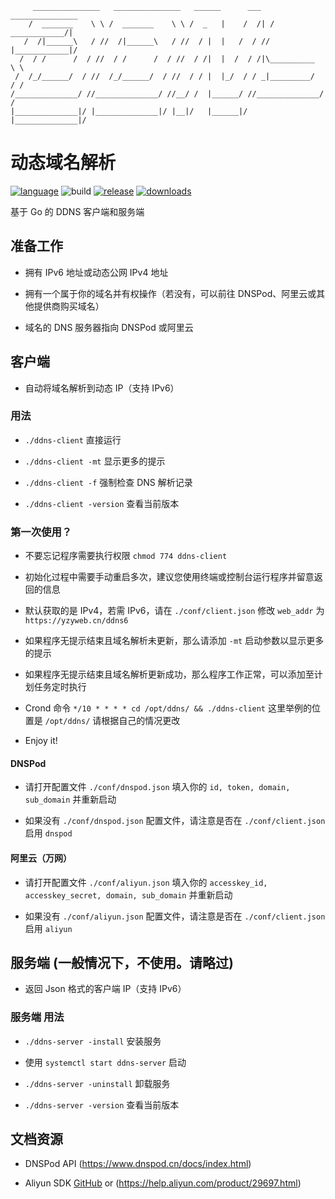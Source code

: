 ```
     _______________   _______________   ______      ___   _______________
    /  _______    \ \ /  _______    \ \ /  _   |    /  /| /  ____________/|
   /  /|______\   / //  /|______\   / //  / |  |   /  / //  |____________|/
  /  / /      /  / //  / /      /  / //  / /|  |  /  / /|\__________  \ \
 /  /_/______/  / //  /_/______/  / //  / / |  |_/  / / _|_________/  / /
/______________/ //______________/ //__/ /  |______/ //______________/ /
|______________|/ |______________|/ |__|/   |______|/ |______________|/

```
# 动态域名解析
[![language](https://img.shields.io/badge/language-Go-00acd7)](https://golang.org)
![build](https://travis-ci.com/yzy613/ddns.svg?branch=master)
[![release](https://img.shields.io/github/v/release/yzy613/ddns)](https://github.com/yzy613/ddns/releases)
[![downloads](https://img.shields.io/github/downloads/yzy613/ddns/total)](https://github.com/yzy613/ddns/releases)

基于 Go 的 DDNS 客户端和服务端

## 准备工作
- 拥有 IPv6 地址或动态公网 IPv4 地址

- 拥有一个属于你的域名并有权操作（若没有，可以前往 DNSPod、阿里云或其他提供商购买域名）

- 域名的 DNS 服务器指向 DNSPod 或阿里云

## 客户端
- 自动将域名解析到动态 IP（支持 IPv6）

### 用法
- `./ddns-client` 直接运行

- `./ddns-client -mt` 显示更多的提示

- `./ddns-client -f` 强制检查 DNS 解析记录

- `./ddns-client -version` 查看当前版本

### 第一次使用？
- 不要忘记程序需要执行权限 `chmod 774 ddns-client`

- 初始化过程中需要手动重启多次，建议您使用终端或控制台运行程序并留意返回的信息

- 默认获取的是 IPv4，若需 IPv6，请在 `./conf/client.json` 修改 `web_addr` 为 `https://yzyweb.cn/ddns6`

- 如果程序无提示结束且域名解析未更新，那么请添加 `-mt` 启动参数以显示更多的提示

- 如果程序无提示结束且域名解析更新成功，那么程序工作正常，可以添加至计划任务定时执行

- Crond 命令 `*/10 * * * * cd /opt/ddns/ && ./ddns-client` 这里举例的位置是 `/opt/ddns/` 请根据自己的情况更改

- Enjoy it!

#### DNSPod
- 请打开配置文件 `./conf/dnspod.json` 填入你的 `id, token, domain, sub_domain` 并重新启动

- 如果没有 `./conf/dnspod.json` 配置文件，请注意是否在 `./conf/client.json` 启用 `dnspod`

#### 阿里云（万网）
- 请打开配置文件 `./conf/aliyun.json` 填入你的 `accesskey_id, accesskey_secret, domain, sub_domain` 并重新启动

- 如果没有 `./conf/aliyun.json` 配置文件，请注意是否在 `./conf/client.json` 启用 `aliyun`

## 服务端 (一般情况下，不使用。请略过)
- 返回 Json 格式的客户端 IP（支持 IPv6）

### 服务端 用法
- `./ddns-server -install` 安装服务

- 使用 `systemctl start ddns-server` 启动

- `./ddns-server -uninstall` 卸载服务

- `./ddns-server -version` 查看当前版本

## 文档资源
- DNSPod API (https://www.dnspod.cn/docs/index.html)

- Aliyun SDK [GitHub](https://github.com/aliyun/alibaba-cloud-sdk-go) or (https://help.aliyun.com/product/29697.html)